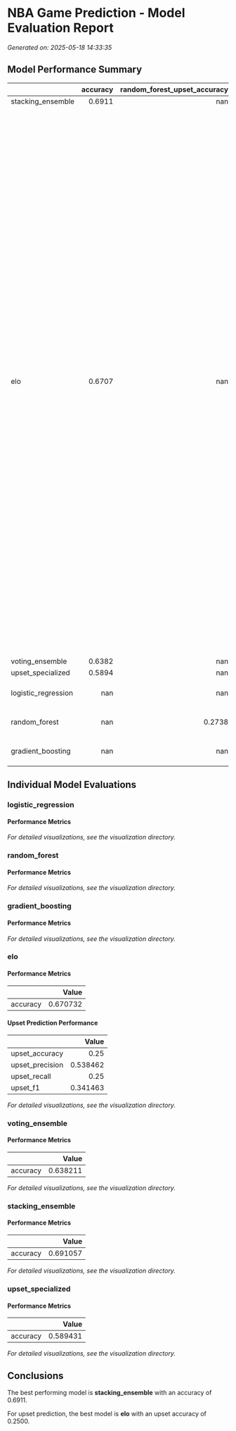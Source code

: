 # NBA Game Prediction - Model Evaluation Report

*Generated on: 2025-05-18 14:33:35*

## Model Performance Summary

|                     |   accuracy |   random_forest_upset_accuracy |   gradient_boosting_upset_f1 |   random_forest_upset_precision |   gradient_boosting_f1 |   gradient_boosting_roc_auc |   upset_recall |   upset_accuracy |   logistic_regression_precision |   upset_precision |   logistic_regression_roc_auc |   logistic_regression_recall | gradient_boosting_predictions_path                                                                                |   random_forest_roc_auc | logistic_regression_predictions_path                                                                                |   gradient_boosting_upset_precision | random_forest_probabilities_path                                                                                |   gradient_boosting_precision | logistic_regression_probabilities_path                                                                                |   random_forest_precision |   gradient_boosting_accuracy |   random_forest_upset_recall |   gradient_boosting_recall |   logistic_regression_upset_accuracy |   gradient_boosting_upset_recall |   random_forest_accuracy |   random_forest_f1 |   logistic_regression_upset_precision | gradient_boosting_probabilities_path                                                                                |   random_forest_upset_f1 |   logistic_regression_upset_recall |   gradient_boosting_upset_accuracy |   upset_f1 | random_forest_predictions_path                                                                                |   random_forest_recall |   logistic_regression_accuracy |   logistic_regression_upset_f1 | predictions                                                                                                                                                                                                                                                                                                                                                                                                                                                                                                                                                                                                                                                                                                                                                        |   logistic_regression_f1 |
|:--------------------|-----------:|-------------------------------:|-----------------------------:|--------------------------------:|-----------------------:|----------------------------:|---------------:|-----------------:|--------------------------------:|------------------:|------------------------------:|-----------------------------:|:------------------------------------------------------------------------------------------------------------------|------------------------:|:--------------------------------------------------------------------------------------------------------------------|------------------------------------:|:----------------------------------------------------------------------------------------------------------------|------------------------------:|:----------------------------------------------------------------------------------------------------------------------|--------------------------:|-----------------------------:|-----------------------------:|---------------------------:|-------------------------------------:|---------------------------------:|-------------------------:|-------------------:|--------------------------------------:|:--------------------------------------------------------------------------------------------------------------------|-------------------------:|-----------------------------------:|-----------------------------------:|-----------:|:--------------------------------------------------------------------------------------------------------------|-----------------------:|-------------------------------:|-------------------------------:|:-------------------------------------------------------------------------------------------------------------------------------------------------------------------------------------------------------------------------------------------------------------------------------------------------------------------------------------------------------------------------------------------------------------------------------------------------------------------------------------------------------------------------------------------------------------------------------------------------------------------------------------------------------------------------------------------------------------------------------------------------------------------|-------------------------:|
| stacking_ensemble   |     0.6911 |                       nan      |                     nan      |                        nan      |               nan      |                    nan      |         nan    |           nan    |                        nan      |          nan      |                      nan      |                     nan      | nan                                                                                                               |                nan      | nan                                                                                                                 |                            nan      | nan                                                                                                             |                      nan      | nan                                                                                                                   |                  nan      |                     nan      |                     nan      |                   nan      |                             nan      |                         nan      |                 nan      |           nan      |                              nan      | nan                                                                                                                 |                 nan      |                           nan      |                           nan      |   nan      | nan                                                                                                           |               nan      |                       nan      |                       nan      | nan                                                                                                                                                                                                                                                                                                                                                                                                                                                                                                                                                                                                                                                                                                                                                                |                 nan      |
| elo                 |     0.6707 |                       nan      |                     nan      |                        nan      |               nan      |                    nan      |           0.25 |             0.25 |                        nan      |            0.5385 |                      nan      |                     nan      | nan                                                                                                               |                nan      | nan                                                                                                                 |                            nan      | nan                                                                                                             |                      nan      | nan                                                                                                                   |                  nan      |                     nan      |                     nan      |                   nan      |                             nan      |                         nan      |                 nan      |           nan      |                              nan      | nan                                                                                                                 |                 nan      |                           nan      |                           nan      |     0.3415 | nan                                                                                                           |               nan      |                       nan      |                       nan      | [1, 0, 0, 1, 0, 1, 1, 0, 1, 0, 0, 0, 0, 1, 1, 1, 0, 1, 1, 1, 1, 1, 1, 1, 1, 1, 0, 0, 1, 1, 1, 1, 1, 1, 0, 1, 1, 1, 1, 1, 1, 1, 1, 1, 1, 0, 1, 0, 1, 1, 1, 1, 1, 1, 1, 1, 1, 0, 1, 1, 0, 1, 1, 1, 1, 1, 0, 1, 1, 0, 1, 1, 1, 1, 0, 0, 1, 0, 1, 1, 1, 0, 1, 1, 0, 1, 0, 0, 0, 1, 0, 0, 0, 1, 1, 1, 0, 0, 0, 1, 1, 1, 0, 0, 0, 0, 1, 1, 1, 1, 1, 1, 0, 0, 0, 1, 0, 1, 0, 0, 1, 1, 1, 0, 1, 1, 0, 1, 1, 1, 0, 1, 0, 0, 1, 1, 1, 0, 1, 1, 1, 1, 1, 0, 1, 0, 0, 1, 1, 0, 0, 1, 1, 1, 0, 1, 0, 0, 0, 0, 1, 1, 1, 0, 1, 1, 1, 0, 1, 0, 1, 1, 0, 0, 1, 1, 1, 1, 0, 1, 0, 1, 1, 1, 0, 1, 1, 1, 0, 1, 1, 0, 0, 1, 0, 1, 0, 1, 1, 1, 0, 0, 1, 1, 1, 1, 1, 1, 1, 0, 1, 0, 1, 1, 1, 1, 1, 1, 1, 0, 1, 1, 1, 0, 1, 0, 1, 0, 1, 0, 0, 1, 0, 0, 0, 1, 1, 1, 1, 1, 0, 1, 0, 1, 1, 1] |                 nan      |
| voting_ensemble     |     0.6382 |                       nan      |                     nan      |                        nan      |               nan      |                    nan      |         nan    |           nan    |                        nan      |          nan      |                      nan      |                     nan      | nan                                                                                                               |                nan      | nan                                                                                                                 |                            nan      | nan                                                                                                             |                      nan      | nan                                                                                                                   |                  nan      |                     nan      |                     nan      |                   nan      |                             nan      |                         nan      |                 nan      |           nan      |                              nan      | nan                                                                                                                 |                 nan      |                           nan      |                           nan      |   nan      | nan                                                                                                           |               nan      |                       nan      |                       nan      | nan                                                                                                                                                                                                                                                                                                                                                                                                                                                                                                                                                                                                                                                                                                                                                                |                 nan      |
| upset_specialized   |     0.5894 |                       nan      |                     nan      |                        nan      |               nan      |                    nan      |         nan    |           nan    |                        nan      |          nan      |                      nan      |                     nan      | nan                                                                                                               |                nan      | nan                                                                                                                 |                            nan      | nan                                                                                                             |                      nan      | nan                                                                                                                   |                  nan      |                     nan      |                     nan      |                   nan      |                             nan      |                         nan      |                 nan      |           nan      |                              nan      | nan                                                                                                                 |                 nan      |                           nan      |                           nan      |   nan      | nan                                                                                                           |               nan      |                       nan      |                       nan      | nan                                                                                                                                                                                                                                                                                                                                                                                                                                                                                                                                                                                                                                                                                                                                                                |                 nan      |
| logistic_regression |   nan      |                       nan      |                     nan      |                        nan      |               nan      |                    nan      |         nan    |           nan    |                          0.6972 |          nan      |                        0.7089 |                       0.6828 | nan                                                                                                               |                nan      | /Users/kerembetir/Desktop/Others/Kerem/complete-overhaul-452/output/predictions/logistic_regression_predictions.npy |                            nan      | nan                                                                                                             |                      nan      | /Users/kerembetir/Desktop/Others/Kerem/complete-overhaul-452/output/predictions/logistic_regression_probabilities.npy |                  nan      |                     nan      |                     nan      |                   nan      |                               0.2024 |                         nan      |                 nan      |           nan      |                                0.4359 | nan                                                                                                                 |                 nan      |                             0.2024 |                           nan      |   nan      | nan                                                                                                           |               nan      |                         0.6382 |                         0.2764 | nan                                                                                                                                                                                                                                                                                                                                                                                                                                                                                                                                                                                                                                                                                                                                                                |                   0.6899 |
| random_forest       |   nan      |                         0.2738 |                     nan      |                          0.4423 |               nan      |                    nan      |         nan    |           nan    |                        nan      |          nan      |                      nan      |                     nan      | nan                                                                                                               |                  0.6757 | nan                                                                                                                 |                            nan      | /Users/kerembetir/Desktop/Others/Kerem/complete-overhaul-452/output/predictions/random_forest_probabilities.npy |                      nan      | nan                                                                                                                   |                    0.6667 |                     nan      |                       0.2738 |                   nan      |                             nan      |                         nan      |                   0.6341 |             0.7097 |                              nan      | nan                                                                                                                 |                   0.3382 |                           nan      |                           nan      |   nan      | /Users/kerembetir/Desktop/Others/Kerem/complete-overhaul-452/output/predictions/random_forest_predictions.npy |                 0.7586 |                       nan      |                       nan      | nan                                                                                                                                                                                                                                                                                                                                                                                                                                                                                                                                                                                                                                                                                                                                                                |                 nan      |
| gradient_boosting   |   nan      |                       nan      |                       0.3562 |                        nan      |                 0.6968 |                      0.6993 |         nan    |           nan    |                        nan      |          nan      |                      nan      |                     nan      | /Users/kerembetir/Desktop/Others/Kerem/complete-overhaul-452/output/predictions/gradient_boosting_predictions.npy |                nan      | nan                                                                                                                 |                              0.4194 | nan                                                                                                             |                        0.6545 | nan                                                                                                                   |                  nan      |                       0.6179 |                     nan      |                     0.7448 |                             nan      |                           0.3095 |                 nan      |           nan      |                              nan      | /Users/kerembetir/Desktop/Others/Kerem/complete-overhaul-452/output/predictions/gradient_boosting_probabilities.npy |                 nan      |                           nan      |                             0.3095 |   nan      | nan                                                                                                           |               nan      |                       nan      |                       nan      | nan                                                                                                                                                                                                                                                                                                                                                                                                                                                                                                                                                                                                                                                                                                                                                                |                 nan      |

## Individual Model Evaluations

### logistic_regression

#### Performance Metrics

*For detailed visualizations, see the visualization directory.*

### random_forest

#### Performance Metrics

*For detailed visualizations, see the visualization directory.*

### gradient_boosting

#### Performance Metrics

*For detailed visualizations, see the visualization directory.*

### elo

#### Performance Metrics

|          |    Value |
|:---------|---------:|
| accuracy | 0.670732 |

#### Upset Prediction Performance

|                 |    Value |
|:----------------|---------:|
| upset_accuracy  | 0.25     |
| upset_precision | 0.538462 |
| upset_recall    | 0.25     |
| upset_f1        | 0.341463 |

*For detailed visualizations, see the visualization directory.*

### voting_ensemble

#### Performance Metrics

|          |    Value |
|:---------|---------:|
| accuracy | 0.638211 |

*For detailed visualizations, see the visualization directory.*

### stacking_ensemble

#### Performance Metrics

|          |    Value |
|:---------|---------:|
| accuracy | 0.691057 |

*For detailed visualizations, see the visualization directory.*

### upset_specialized

#### Performance Metrics

|          |    Value |
|:---------|---------:|
| accuracy | 0.589431 |

*For detailed visualizations, see the visualization directory.*

## Conclusions

The best performing model is **stacking_ensemble** with an accuracy of 0.6911.

For upset prediction, the best model is **elo** with an upset accuracy of 0.2500.

